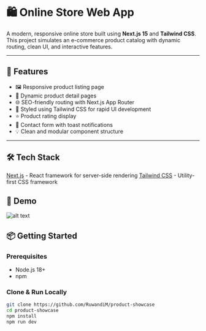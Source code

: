 # 🛍️ Online Store Web App

A modern, responsive online store built using **Next.js 15** and **Tailwind CSS**. This project simulates an e-commerce product catalog with dynamic routing, clean UI, and interactive features.

---


## 🚀 Features

- 🖼️ Responsive product listing page
- 🛒 Dynamic product detail pages
- 🌐 SEO-friendly routing with Next.js App Router
- 🎨 Styled using Tailwind CSS for rapid UI development
- ⭐ Product rating display
- 📧 Contact form with toast notifications
- 💡 Clean and modular component structure

---

## 🛠️ Tech Stack

[Next.js](https://nextjs.org/) - React framework for server-side rendering
[Tailwind CSS](https://tailwindcss.com/) - Utility-first CSS framework

## 📸 Demo
![alt text](online-store.gif)


## 📦 Getting Started

### Prerequisites

- Node.js 18+
- npm

### Clone & Run Locally

```bash
git clone https://github.com/RuwandiM/product-showcase
cd product-showcase
npm install
npm run dev